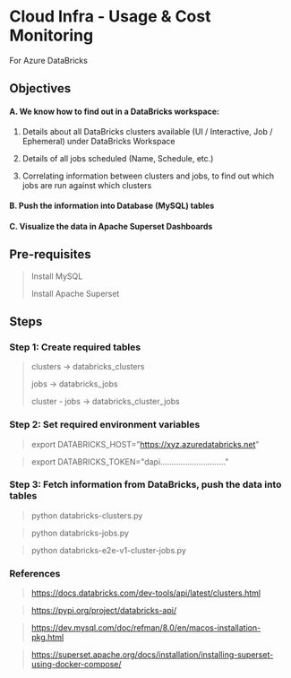 # Cloud Infra - Usage & Cost Monitoring
For Azure DataBricks

## Objectives
#### A. We know how to find out in a DataBricks workspace:
>
1. Details about all DataBricks clusters available (UI / Interactive, Job / Ephemeral) under DataBricks Workspace
> 
2. Details of all jobs scheduled (Name, Schedule, etc.)
> 
3. Correlating information between clusters and jobs, to find out which jobs are run against which clusters

#### B. Push the information into Database (MySQL) tables

#### C. Visualize the data in Apache Superset Dashboards

## Pre-requisites
> Install MySQL
> 
> Install Apache Superset

## Steps

### Step 1: Create required tables 
> clusters -> databricks_clusters
> 
> jobs -> databricks_jobs
> 
> cluster - jobs ->  databricks_cluster_jobs

### Step 2: Set required environment variables
> export DATABRICKS_HOST="https://xyz.azuredatabricks.net"

> export DATABRICKS_TOKEN="dapi............................."

### Step 3: Fetch information from DataBricks, push the data into tables 
> python databricks-clusters.py

> python databricks-jobs.py

> python databricks-e2e-v1-cluster-jobs.py


### References
> https://docs.databricks.com/dev-tools/api/latest/clusters.html 

> https://pypi.org/project/databricks-api/

> https://dev.mysql.com/doc/refman/8.0/en/macos-installation-pkg.html

> https://superset.apache.org/docs/installation/installing-superset-using-docker-compose/



